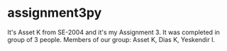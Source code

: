 # assignment3py
It's Asset K from SE-2004 and it's my Assignment 3. It was completed in group of 3 people. Members of our group: Asset K, Dias K, Yeskendir I.
